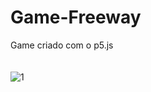# Game-Freeway
Game criado com o p5.js
<br>
<br>
<br>
![1](https://user-images.githubusercontent.com/78445566/135069653-8e508bb2-2a84-4988-aefd-ecc746277903.png)
